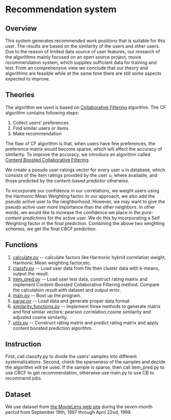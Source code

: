 # Recommendation system

## Overview
This system generates recommended work positions that is suitable for this user. The results are based on the similarity of the users and other users. Due to the reason of limited data source of user features, our research of the algorithms mainly focused on an open source project, movie recommendation system, which supplies sufficient data for training and test. From an comprehensive view we conclude that our theory and algorithms are feasible while at the same time there are still some aspects expected to improve.

## Theories
The algorithm we used is based on [Collaborative Filtering](https://en.wikipedia.org/wiki/Collaborative_filtering) algorithm. The CF algorithm contains following steps:

1. Collect users’ preferences
2. Find similar users or items
3. Make recommendation

The flaw of CF algorithm is that, when users have few preferences, the preference matrix would become sparse, which will affect the accuracy of similarity. To improve the accuracy, we introduce an algorithm called [Content Boosted Collaborative Filtering](http://www.aaai.org/Papers/AAAI/2002/AAAI02-029.pdf). 

We create a pseudo user-ratings vector for every user u in database, which consists of the item ratings provided by the user u, where available, and those predicted by the content-based predictor otherwise.

To incorporate our confidence in our correlations, we weight users using the Harmonic Mean Weighting factor. In our approach, we also add the pseudo active user to the neighborhood.  However,  we  may  want  to  give  the  pseudo  active user more importance than the other neighbors. In other words, we would like to increase the confidence we place in the pure-content predictions for the active user.  We do this by incorporating a Self Weighting factor in the final prediction. Combining the above two weighting schemes, we get the final CBCF prediction.

## Functions
1. [calculate.py](https://github.com/John443/Recommending-System/blob/master/src/calculate.py) -- calculate factors like Harmonic hybrid correlation weight, Harmonic Mean weighting factor,etc.
2. [classfy.py](https://github.com/John443/Recommending-System/blob/master/src/classify.py) -- Load user data from file then cluster data with k-means, output the result.
3. [item_pred.py](https://github.com/John443/Recommending-System/blob/master/src/item_pred.py) -- Load user test data, construct rating matrix and implement Content-Boosted Collaborative Filtering method. Compare the calculation result with  dataset and output error.
4. [main.py](https://github.com/John443/Recommending-System/blob/master/src/main.py) -- Boot up the program.
5. [parse.py](https://github.com/John443/Recommending-System/blob/master/src/parse.py) -- Load data and generate proper data format
6. [similarity_functions.py](https://github.com/John443/Recommending-System/blob/master/src/similarity_functions.py) -- Implement three methods to generate matrix and find similar vectors: pearson correlation,cosine similarity and adjusted cosine similarity.
7. [utils.py](https://github.com/John443/Recommending-System/blob/master/src/utils.py) -- Construct rating matrix and predict rating matrix and apply content boosted prediction algorithm. 

## Instruction
First, call classify.py to divide the users’ samples into different systemalizations. Second, check the sparseness of the samples and decide the algorithm will be used. If the sample is sparse, then call item_pred.py to use CBCF to get recommendation, otherwise use main.py to use CB to recommend jobs.

## Dataset
We use dataset from [the MovieLens web site](https://movielens.org/) during the seven-month period from September 19th, 1997 through April 22nd, 1998.